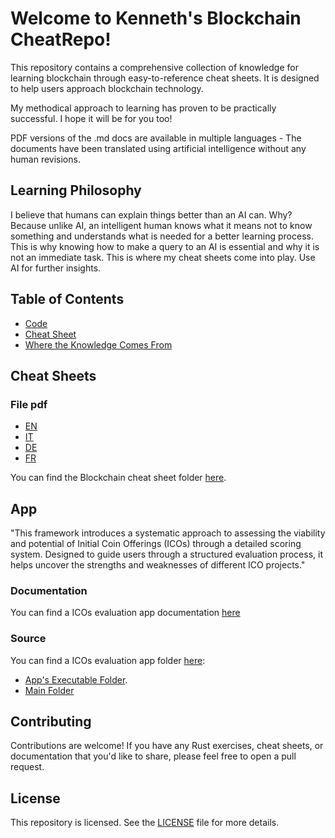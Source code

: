 # Welcome to Kenneth's Blockchain CheatRepo!

This repository contains a comprehensive collection of knowledge for learning blockchain through easy-to-reference cheat sheets. 
It is designed to help users approach blockchain technology. 

My methodical approach to learning has proven to be practically successful. I hope it will be for you too!

PDF versions of the .md docs are available in multiple languages - The documents have been translated using artificial intelligence without any human revisions.

## Learning Philosophy

I believe that humans can explain things better than an AI can. Why? Because unlike AI, an intelligent human knows what it means not to know something and understands what is needed for a better learning process. This is why knowing how to make a query to an AI is essential and why it is not an immediate task. This is where my cheat sheets come into play. Use AI for further insights.

## Table of Contents

- [Code](#Code)
- [Cheat Sheet](#cheat-sheet)
- [Where the Knowledge Comes From](#documentation)


## Cheat Sheets

### File pdf
- [EN](./cheat_sheets/EN/pdf/)
- [IT](./cheat_sheets/IT/pdf/)
- [DE](./cheat_sheets/DE/pdf/)
- [FR](./cheat_sheets/FR/pdf/)

You can find the Blockchain cheat sheet folder [here](./cheat_sheets).

## App

"This framework introduces a systematic approach to assessing the viability and potential of Initial Coin Offerings (ICOs) through a detailed scoring system. Designed to guide users through a structured evaluation process, it helps uncover the strengths and weaknesses of different ICO projects."
 
### Documentation
You can find a ICOs evaluation app documentation [here](./cheat_sheets/EN/evaluation_sheet.md)

### Source
You can find a ICOs evaluation app folder [here](./code/evframework):
- [App's Executable Folder](./code/evframework/target/release).
- [Main Folder](./code/evframework/src) 

## Contributing

Contributions are welcome! If you have any Rust exercises, cheat sheets, or documentation that you'd like to share, please feel free to open a pull request.

## License

This repository is licensed. See the [LICENSE](./LICENSE) file for more details.
